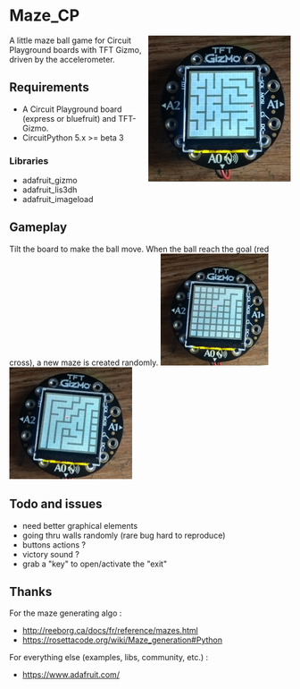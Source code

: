 # Maze_CP
<img src="https://raw.githubusercontent.com/Marius-450/screenshots/master/maze.png" align="right">
A little maze ball game for Circuit Playground boards with TFT Gizmo, driven by the accelerometer.

## Requirements 

* A Circuit Playground board (express or bluefruit) and TFT-Gizmo.
* CircuitPython 5.x >= beta 3

### Libraries

* adafruit_gizmo
* adafruit_lis3dh
* adafruit_imageload

## Gameplay 

Tilt the board to make the ball move. When the ball reach the goal (red cross), a new maze is created randomly.
<img src="https://raw.githubusercontent.com/Marius-450/screenshots/master/maze_creation1.png" height="200"><img src="https://raw.githubusercontent.com/Marius-450/screenshots/master/maze_creation.png" height="200">

## Todo and issues

* need better graphical elements 
* going thru walls randomly (rare bug hard to reproduce)
* buttons actions ? 
* victory sound ?
* grab a "key" to open/activate the "exit"

## Thanks

For the maze generating algo :
* http://reeborg.ca/docs/fr/reference/mazes.html
* https://rosettacode.org/wiki/Maze_generation#Python

For everything else (examples, libs, community, etc.) :
* https://www.adafruit.com/

